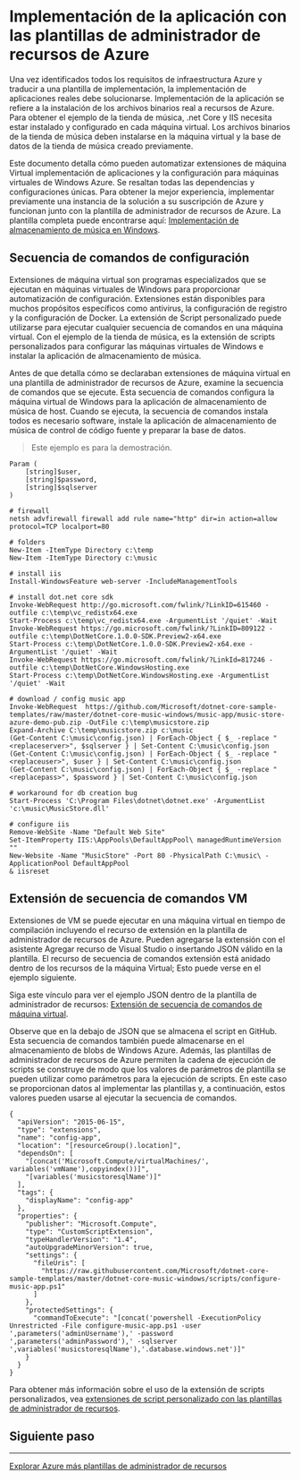 <properties
   pageTitle="Automatización de implementación de la aplicación con las extensiones de máquina Virtual | Microsoft Azure"
   description="Tutorial de DotNet principales de Azure Máquina Virtual"
   services="virtual-machines-windows"
   documentationCenter="virtual-machines"
   authors="neilpeterson"
   manager="timlt"
   editor="tysonn"
   tags="azure-resource-manager"/>

<tags
   ms.service="virtual-machines-windows"
   ms.devlang="na"
   ms.topic="article"
   ms.tgt_pltfrm="vm-windows"
   ms.workload="infrastructure-services"
   ms.date="10/21/2016"
   ms.author="nepeters"/>

# <a name="application-deployment-with-azure-resource-manager-templates"></a>Implementación de la aplicación con las plantillas de administrador de recursos de Azure

Una vez identificados todos los requisitos de infraestructura Azure y traducir a una plantilla de implementación, la implementación de aplicaciones reales debe solucionarse. Implementación de la aplicación se refiere a la instalación de los archivos binarios real a recursos de Azure. Para obtener el ejemplo de la tienda de música, .net Core y IIS necesita estar instalado y configurado en cada máquina virtual. Los archivos binarios de la tienda de música deben instalarse en la máquina virtual y la base de datos de la tienda de música creado previamente.

Este documento detalla cómo pueden automatizar extensiones de máquina Virtual implementación de aplicaciones y la configuración para máquinas virtuales de Windows Azure. Se resaltan todas las dependencias y configuraciones únicas. Para obtener la mejor experiencia, implementar previamente una instancia de la solución a su suscripción de Azure y funcionan junto con la plantilla de administrador de recursos de Azure. La plantilla completa puede encontrarse aquí: [Implementación de almacenamiento de música en Windows](https://github.com/Microsoft/dotnet-core-sample-templates/tree/master/dotnet-core-music-Windows).

## <a name="configuration-script"></a>Secuencia de comandos de configuración

Extensiones de máquina virtual son programas especializados que se ejecutan en máquinas virtuales de Windows para proporcionar automatización de configuración. Extensiones están disponibles para muchos propósitos específicos como antivirus, la configuración de registro y la configuración de Docker. La extensión de Script personalizado puede utilizarse para ejecutar cualquier secuencia de comandos en una máquina virtual. Con el ejemplo de la tienda de música, es la extensión de scripts personalizados para configurar las máquinas virtuales de Windows e instalar la aplicación de almacenamiento de música.

Antes de que detalla cómo se declaraban extensiones de máquina virtual en una plantilla de administrador de recursos de Azure, examine la secuencia de comandos que se ejecute. Esta secuencia de comandos configura la máquina virtual de Windows para la aplicación de almacenamiento de música de host. Cuando se ejecuta, la secuencia de comandos instala todos es necesario software, instale la aplicación de almacenamiento de música de control de código fuente y preparar la base de datos. 

> Este ejemplo es para la demostración.

```none
Param (
    [string]$user,
    [string]$password,
    [string]$sqlserver
)

# firewall
netsh advfirewall firewall add rule name="http" dir=in action=allow protocol=TCP localport=80

# folders
New-Item -ItemType Directory c:\temp
New-Item -ItemType Directory c:\music

# install iis
Install-WindowsFeature web-server -IncludeManagementTools

# install dot.net core sdk
Invoke-WebRequest http://go.microsoft.com/fwlink/?LinkID=615460 -outfile c:\temp\vc_redistx64.exe
Start-Process c:\temp\vc_redistx64.exe -ArgumentList '/quiet' -Wait
Invoke-WebRequest https://go.microsoft.com/fwlink/?LinkID=809122 -outfile c:\temp\DotNetCore.1.0.0-SDK.Preview2-x64.exe
Start-Process c:\temp\DotNetCore.1.0.0-SDK.Preview2-x64.exe -ArgumentList '/quiet' -Wait
Invoke-WebRequest https://go.microsoft.com/fwlink/?LinkId=817246 -outfile c:\temp\DotNetCore.WindowsHosting.exe
Start-Process c:\temp\DotNetCore.WindowsHosting.exe -ArgumentList '/quiet' -Wait

# download / config music app
Invoke-WebRequest  https://github.com/Microsoft/dotnet-core-sample-templates/raw/master/dotnet-core-music-windows/music-app/music-store-azure-demo-pub.zip -OutFile c:\temp\musicstore.zip
Expand-Archive C:\temp\musicstore.zip c:\music
(Get-Content C:\music\config.json) | ForEach-Object { $_ -replace "<replaceserver>", $sqlserver } | Set-Content C:\music\config.json
(Get-Content C:\music\config.json) | ForEach-Object { $_ -replace "<replaceuser>", $user } | Set-Content C:\music\config.json
(Get-Content C:\music\config.json) | ForEach-Object { $_ -replace "<replacepass>", $password } | Set-Content C:\music\config.json

# workaround for db creation bug
Start-Process 'C:\Program Files\dotnet\dotnet.exe' -ArgumentList 'c:\music\MusicStore.dll'

# configure iis
Remove-WebSite -Name "Default Web Site"
Set-ItemProperty IIS:\AppPools\DefaultAppPool\ managedRuntimeVersion ""
New-Website -Name "MusicStore" -Port 80 -PhysicalPath C:\music\ -ApplicationPool DefaultAppPool
& iisreset
```

## <a name="vm-script-extension"></a>Extensión de secuencia de comandos VM

Extensiones de VM se puede ejecutar en una máquina virtual en tiempo de compilación incluyendo el recurso de extensión en la plantilla de administrador de recursos de Azure. Pueden agregarse la extensión con el asistente Agregar recurso de Visual Studio o insertando JSON válido en la plantilla. El recurso de secuencia de comandos extensión está anidado dentro de los recursos de la máquina Virtual; Esto puede verse en el ejemplo siguiente.

Siga este vínculo para ver el ejemplo JSON dentro de la plantilla de administrador de recursos: [Extensión de secuencia de comandos de máquina virtual](https://github.com/Microsoft/dotnet-core-sample-templates/blob/master/dotnet-core-music-windows/azuredeploy.json#L339). 

Observe que en la debajo de JSON que se almacena el script en GitHub. Esta secuencia de comandos también puede almacenarse en el almacenamiento de blobs de Windows Azure. Además, las plantillas de administrador de recursos de Azure permiten la cadena de ejecución de scripts se construye de modo que los valores de parámetros de plantilla se pueden utilizar como parámetros para la ejecución de scripts. En este caso se proporcionan datos al implementar las plantillas y, a continuación, estos valores pueden usarse al ejecutar la secuencia de comandos.

```none
{
  "apiVersion": "2015-06-15",
  "type": "extensions",
  "name": "config-app",
  "location": "[resourceGroup().location]",
  "dependsOn": [
    "[concat('Microsoft.Compute/virtualMachines/', variables('vmName'),copyindex())]",
    "[variables('musicstoresqlName')]"
  ],
  "tags": {
    "displayName": "config-app"
  },
  "properties": {
    "publisher": "Microsoft.Compute",
    "type": "CustomScriptExtension",
    "typeHandlerVersion": "1.4",
    "autoUpgradeMinorVersion": true,
    "settings": {
      "fileUris": [
        "https://raw.githubusercontent.com/Microsoft/dotnet-core-sample-templates/master/dotnet-core-music-windows/scripts/configure-music-app.ps1"
      ]
    },
    "protectedSettings": {
      "commandToExecute": "[concat('powershell -ExecutionPolicy Unrestricted -File configure-music-app.ps1 -user ',parameters('adminUsername'),' -password ',parameters('adminPassword'),' -sqlserver ',variables('musicstoresqlName'),'.database.windows.net')]"
    }
  }
}
```

Para obtener más información sobre el uso de la extensión de scripts personalizados, vea [extensiones de script personalizado con las plantillas de administrador de recursos](./virtual-machines-windows-extensions-customscript.md).

## <a name="next-step"></a>Siguiente paso

<hr>

[Explorar Azure más plantillas de administrador de recursos](https://github.com/Azure/azure-quickstart-templates)
